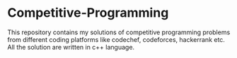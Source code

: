 # Competitive-Programming
This repository contains my solutions of competitive programming problems from different coding platforms like codechef, codeforces, hackerrank etc.
All the solution are written in c++ language.
